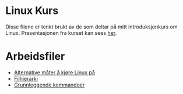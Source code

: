 # Linux Kurs

Disse filene er tenkt brukt av de som deltar på mitt introduksjonkurs om Linux. Presentasjonen fra kurset kan sees [her](Presentasjon.pdf).

# Arbeidsfiler

- [Alternative måter å kjøre Linux på](Dokumenter/KjoereLinux.MD)
- [Filhierarki](Dokumenter/FilHierarki.MD)
- [Grunnleggende kommandoer](Dokumenter/Kommandoer.MD)
